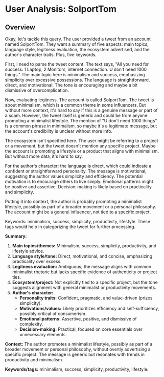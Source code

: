 # User Analysis: SolportTom

## Overview

<think>
Okay, let's tackle this query. The user provided a tweet from an account named SolportTom. They want a summary of five aspects: main topics, language style, legitness evaluation, the ecosystem advertised, and the author's character traits. Plus, five keywords.

First, I need to parse the tweet content. The text says, "All you need for success: 1 Laptop, 2 Monitors, internet connection. U don't need 1000 things." The main topic here is minimalism and success, emphasizing simplicity over excessive possessions. The language is straightforward, direct, and motivational. The tone is encouraging and maybe a bit dismissive of overcomplication.

Now, evaluating legitness. The account is called SolportTom. The tweet is about minimalism, which is a common theme in some influencers. But without more context, it's hard to say if this is a genuine message or part of a scam. However, the tweet itself is generic and could be from anyone promoting a minimalist lifestyle. The mention of "U don't need 1000 things" is a common phrase in minimalism, so maybe it's a legitimate message, but the account's credibility is unclear without more info.

The ecosystem isn't specified here. The user might be referring to a project or a movement, but the tweet doesn't mention any specific project. Maybe the account is promoting a lifestyle or a product that aligns with minimalism. But without more data, it's hard to say.

For the author's character: the language is direct, which could indicate a confident or straightforward personality. The message is motivational, suggesting the author values simplicity and efficiency. The potential motivation is to encourage others to live simply. Emotional patterns might be positive and assertive. Decision-making is likely based on practicality and simplicity.

Putting it into context, the author is probably promoting a minimalist lifestyle, possibly as part of a broader movement or a personal philosophy. The account might be a general influencer, not tied to a specific project.

Keywords: minimalism, success, simplicity, productivity, lifestyle. These tags would help in categorizing the tweet for further processing.
</think>

**Summary:**  
1. **Main topics/themes:** Minimalism, success, simplicity, productivity, and lifestyle advice.  
2. **Language style/tone:** Direct, motivational, and concise, emphasizing practicality over excess.  
3. **Legitness evaluation:** Ambiguous; the message aligns with common minimalist rhetoric but lacks specific evidence of authenticity or project ties.  
4. **Ecosystem/project:** Not explicitly tied to a specific project, but the tone suggests alignment with general minimalist or productivity movements.  
5. **Author's character:**  
   - **Personality traits:** Confident, pragmatic, and value-driven (prizes simplicity).  
   - **Motivations/values:** Likely prioritizes efficiency and self-sufficiency, possibly critical of consumerism.  
   - **Emotional patterns:** Assertive, positive, and dismissive of complexity.  
   - **Decision-making:** Practical, focused on core essentials over unnecessary elements.  

**Context:** The author promotes a minimalist lifestyle, possibly as part of a broader movement or personal philosophy, without overtly advertising a specific project. The message is generic but resonates with trends in productivity and minimalism.  

**Keywords/tags:** minimalism, success, simplicity, productivity, lifestyle.